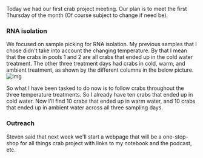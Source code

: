 Today we had our first crab project meeting. Our plan is to meet the first Thursday of the month (Of course subject to change if need be).

### RNA isolation
We focused on sample picking for RNA isolation. My previous samples that I chose didn't take into account the changing temperature. By that I mean that the crabs in pools 1 and 2 are all crabs that ended up in the cold water treatment. The other three treatment days had crabs in cold, warm, and ambient treatment, as shown by the different columns in the below picture.
![img](http://owl.fish.washington.edu/scaphapoda/grace/Crab-project/Samples-for-RNA-isolation.png)


So what I have been tasked to do now is to follow crabs throughout the three temperature treatments. So I already have ten crabs that ended up in cold water. Now I'll find 10 crabs that ended up in warm water, and 10 crabs that ended up in ambient water across all three sampling days.





### Outreach
Steven said that next week we'll start a webpage that will be a one-stop-shop for all things crab project with links to my notebook and the podcast, etc. 

